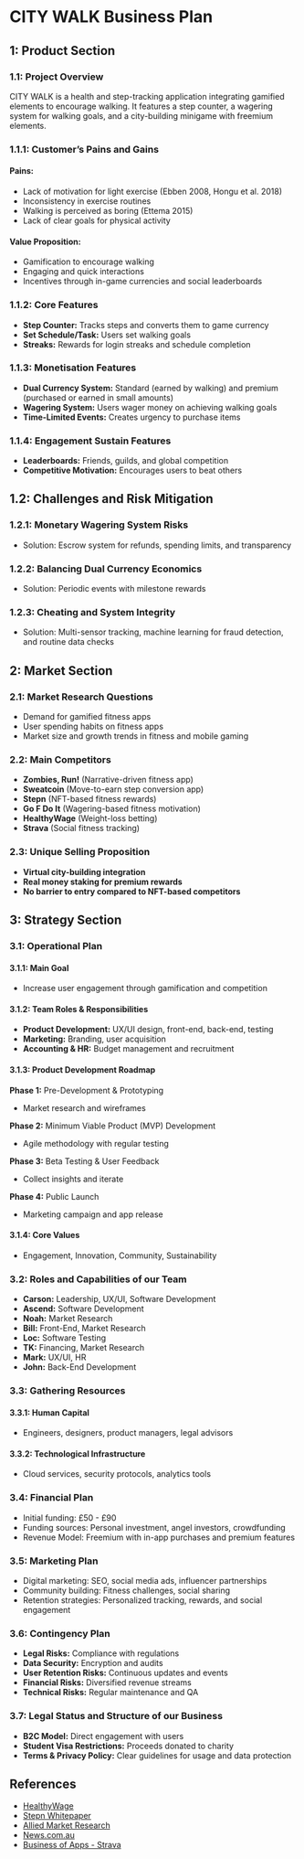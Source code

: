 # CITY WALK Business Plan

## 1: Product Section

### 1.1: Project Overview
CITY WALK is a health and step-tracking application integrating gamified elements to encourage walking. It features a step counter, a wagering system for walking goals, and a city-building minigame with freemium elements.

### 1.1.1: Customer’s Pains and Gains
#### Pains:
- Lack of motivation for light exercise (Ebben 2008, Hongu et al. 2018)
- Inconsistency in exercise routines
- Walking is perceived as boring (Ettema 2015)
- Lack of clear goals for physical activity

#### Value Proposition:
- Gamification to encourage walking
- Engaging and quick interactions
- Incentives through in-game currencies and social leaderboards

### 1.1.2: Core Features
- **Step Counter:** Tracks steps and converts them to game currency
- **Set Schedule/Task:** Users set walking goals
- **Streaks:** Rewards for login streaks and schedule completion

### 1.1.3: Monetisation Features
- **Dual Currency System:** Standard (earned by walking) and premium (purchased or earned in small amounts)
- **Wagering System:** Users wager money on achieving walking goals
- **Time-Limited Events:** Creates urgency to purchase items

### 1.1.4: Engagement Sustain Features
- **Leaderboards:** Friends, guilds, and global competition
- **Competitive Motivation:** Encourages users to beat others

## 1.2: Challenges and Risk Mitigation
### 1.2.1: Monetary Wagering System Risks
- Solution: Escrow system for refunds, spending limits, and transparency

### 1.2.2: Balancing Dual Currency Economics
- Solution: Periodic events with milestone rewards

### 1.2.3: Cheating and System Integrity
- Solution: Multi-sensor tracking, machine learning for fraud detection, and routine data checks

## 2: Market Section
### 2.1: Market Research Questions
- Demand for gamified fitness apps
- User spending habits on fitness apps
- Market size and growth trends in fitness and mobile gaming

### 2.2: Main Competitors
- **Zombies, Run!** (Narrative-driven fitness app)
- **Sweatcoin** (Move-to-earn step conversion app)
- **Stepn** (NFT-based fitness rewards)
- **Go F Do It** (Wagering-based fitness motivation)
- **HealthyWage** (Weight-loss betting)
- **Strava** (Social fitness tracking)

### 2.3: Unique Selling Proposition
- **Virtual city-building integration**
- **Real money staking for premium rewards**
- **No barrier to entry compared to NFT-based competitors**

## 3: Strategy Section
### 3.1: Operational Plan
#### 3.1.1: Main Goal
- Increase user engagement through gamification and competition

#### 3.1.2: Team Roles & Responsibilities
- **Product Development:** UX/UI design, front-end, back-end, testing
- **Marketing:** Branding, user acquisition
- **Accounting & HR:** Budget management and recruitment

#### 3.1.3: Product Development Roadmap
**Phase 1:** Pre-Development & Prototyping
- Market research and wireframes

**Phase 2:** Minimum Viable Product (MVP) Development
- Agile methodology with regular testing

**Phase 3:** Beta Testing & User Feedback
- Collect insights and iterate

**Phase 4:** Public Launch
- Marketing campaign and app release

#### 3.1.4: Core Values
- Engagement, Innovation, Community, Sustainability

### 3.2: Roles and Capabilities of our Team
- **Carson:** Leadership, UX/UI, Software Development
- **Ascend:** Software Development
- **Noah:** Market Research
- **Bill:** Front-End, Market Research
- **Loc:** Software Testing
- **TK:** Financing, Market Research
- **Mark:** UX/UI, HR
- **John:** Back-End Development

### 3.3: Gathering Resources
#### 3.3.1: Human Capital
- Engineers, designers, product managers, legal advisors

#### 3.3.2: Technological Infrastructure
- Cloud services, security protocols, analytics tools

### 3.4: Financial Plan
- Initial funding: £50 - £90
- Funding sources: Personal investment, angel investors, crowdfunding
- Revenue Model: Freemium with in-app purchases and premium features

### 3.5: Marketing Plan
- Digital marketing: SEO, social media ads, influencer partnerships
- Community building: Fitness challenges, social sharing
- Retention strategies: Personalized tracking, rewards, and social engagement

### 3.6: Contingency Plan
- **Legal Risks:** Compliance with regulations
- **Data Security:** Encryption and audits
- **User Retention Risks:** Continuous updates and events
- **Financial Risks:** Diversified revenue streams
- **Technical Risks:** Regular maintenance and QA

### 3.7: Legal Status and Structure of our Business
- **B2C Model:** Direct engagement with users
- **Student Visa Restrictions:** Proceeds donated to charity
- **Terms & Privacy Policy:** Clear guidelines for usage and data protection

## References
- [HealthyWage](https://www.healthywage.com)
- [Stepn Whitepaper](https://whitepaper.stepn.com)
- [Allied Market Research](https://www.alliedmarketresearch.com/healthcare-gamification-market)
- [News.com.au](https://www.news.com.au/lifestyle/health/wellbeing/young-aussies-spending-the-most-on-fitness-out-of-any-generation-new-survey-finds/news-story/80691bce4b586a7c4055e863886f5b52)
- [Business of Apps - Strava](https://www.businessofapps.com/data/strava-statistics/)
